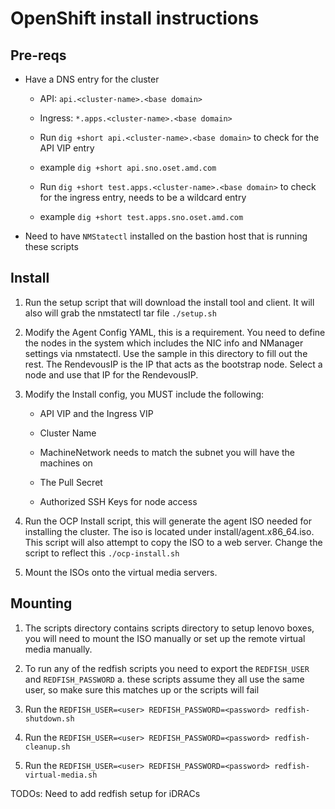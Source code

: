 # OpenShift install instructions

## Pre-reqs

- Have a DNS entry for the cluster 

  - API: `api.<cluster-name>.<base domain>`

  - Ingress: `*.apps.<cluster-name>.<base domain>`

  - Run `dig +short api.<cluster-name>.<base domain>` to check for the API VIP entry

  - example `dig +short api.sno.oset.amd.com`

  - Run `dig +short test.apps.<cluster-name>.<base domain>` to check for the ingress entry, needs to be a wildcard entry

  - example `dig +short test.apps.sno.oset.amd.com`

- Need to have `NMStatectl` installed on the bastion host that is running these scripts

## Install

1. Run the setup script that will download the install tool and client. It will also will grab the nmstatectl tar file
   `./setup.sh`

2. Modify the Agent Config YAML, this is a requirement. You need to define the nodes in the system which includes the NIC info and NManager settings via nmstatectl. Use the sample in this directory to fill out the rest. The RendevousIP is the IP that acts as the bootstrap node. Select a node and use that IP for the RendevousIP.

3. Modify the Install config, you MUST include the following:
  
    - API VIP and the Ingress VIP
  
    - Cluster Name
  
    - MachineNetwork needs to match the subnet you will have the machines on
  
    - The Pull Secret
  
    - Authorized SSH Keys for node access

3. Run the OCP Install script, this will generate the agent ISO needed for installing the cluster. The iso is located under install/agent.x86_64.iso. This script will also attempt to copy the ISO to a web server. Change the script to reflect this
  `./ocp-install.sh`

4. Mount the ISOs onto the virtual media servers.

## Mounting

1. The scripts directory contains scripts directory to setup lenovo boxes, you will need to mount the ISO manually or set up the remote virtual media manually.

2. To run any of the redfish scripts you need to export the `REDFISH_USER` and `REDFISH_PASSWORD`
    a. these scripts assume they all use the same user, so make sure this matches up or the scripts will fail

3. Run the `REDFISH_USER=<user> REDFISH_PASSWORD=<password> redfish-shutdown.sh`

4. Run the `REDFISH_USER=<user> REDFISH_PASSWORD=<password> redfish-cleanup.sh`

5. Run the `REDFISH_USER=<user> REDFISH_PASSWORD=<password> redfish-virtual-media.sh`

TODOs: Need to add redfish setup for iDRACs
